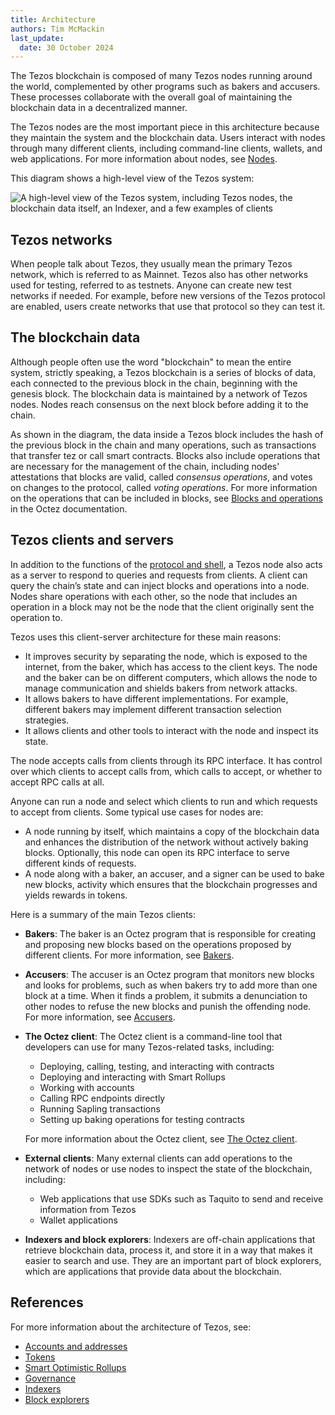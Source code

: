 ```yaml
---
title: Architecture
authors: Tim McMackin
last_update:
  date: 30 October 2024
---
```


The Tezos blockchain is composed of many Tezos nodes running around the world, complemented by other programs such as bakers and accusers.
These processes collaborate with the overall goal of maintaining the blockchain data in a decentralized manner.

The Tezos nodes are the most important piece in this architecture because they maintain the system and the blockchain data.
Users interact with nodes through many different clients, including command-line clients, wallets, and web applications.
For more information about nodes, see [Nodes](./architecture/nodes).

This diagram shows a high-level view of the Tezos system:

![A high-level view of the Tezos system, including Tezos nodes, the blockchain data itself, an Indexer, and a few examples of clients](/img/architecture/architecture-overview.png)
<!-- https://lucid.app/lucidchart/d778aa2a-ad0a-4324-b235-ed3b35742c58/edit -->

## Tezos networks

When people talk about Tezos, they usually mean the primary Tezos network, which is referred to as Mainnet.
Tezos also has other networks used for testing, referred to as testnets.
Anyone can create new test networks if needed.
For example, before new versions of the Tezos protocol are enabled, users create networks that use that protocol so they can test it.

## The blockchain data

Although people often use the word "blockchain" to mean the entire system, strictly speaking, a Tezos blockchain is a series of blocks of data, each connected to the previous block in the chain, beginning with the genesis block.
The blockchain data is maintained by a network of Tezos nodes.
Nodes reach consensus on the next block before adding it to the chain.

As shown in the diagram, the data inside a Tezos block includes the hash of the previous block in the chain and many operations, such as transactions that transfer tez or call smart contracts.
Blocks also include operations that are necessary for the management of the chain, including nodes' attestations that blocks are valid, called _consensus operations_, and votes on changes to the protocol, called _voting operations_.
For more information on the operations that can be included in blocks, see [Blocks and operations](https://tezos.gitlab.io/alpha/blocks_ops.html) in the Octez documentation.

## Tezos clients and servers

In addition to the functions of the [protocol and shell](./architecture/nodes#protocol-and-shell), a Tezos node also acts as a server to respond to queries and requests from clients.
A client can query the chain’s state and can inject blocks and operations into a node.
Nodes share operations with each other, so the node that includes an operation in a block may not be the node that the client originally sent the operation to.

Tezos uses this client-server architecture for these main reasons:

- It improves security by separating the node, which is exposed to the internet, from the baker, which has access to the client keys.
The node and the baker can be on different computers, which allows the node to manage communication and shields bakers from network attacks.
- It allows bakers to have different implementations.
For example, different bakers may implement different transaction selection strategies.
- It allows clients and other tools to interact with the node and inspect its state.

The node accepts calls from clients through its RPC interface.
It has control over which clients to accept calls from, which calls to accept, or whether to accept RPC calls at all.

Anyone can run a node and select which clients to run and which requests to accept from clients.
Some typical use cases for nodes are:

- A node running by itself, which maintains a copy of the blockchain data and enhances the distribution of the network without actively baking blocks.
Optionally, this node can open its RPC interface to serve different kinds of requests.
- A node along with a baker, an accuser, and a signer can be used to bake new blocks, activity which ensures that the blockchain progresses and yields rewards in tokens.

Here is a summary of the main Tezos clients:

- **Bakers**: The baker is an Octez program that is responsible for creating and proposing new blocks based on the operations proposed by different clients.
For more information, see [Bakers](./architecture/bakers).

- **Accusers**: The accuser is an Octez program that monitors new blocks and looks for problems, such as when bakers try to add more than one block at a time.
When it finds a problem, it submits a denunciation to other nodes to refuse the new blocks and punish the offending node.
For more information, see [Accusers](./architecture/accusers).

- **The Octez client**: The Octez client is a command-line tool that developers can use for many Tezos-related tasks, including:

  - Deploying, calling, testing, and interacting with contracts
  - Deploying and interacting with Smart Rollups
  - Working with accounts
  - Calling RPC endpoints directly
  - Running Sapling transactions
  - Setting up baking operations for testing contracts

  For more information about the Octez client, see [The Octez client](./developing/octez-client).

- **External clients**: Many external clients can add operations to the network of nodes or use nodes to inspect the state of the blockchain, including:

  - Web applications that use SDKs such as Taquito to send and receive information from Tezos
  - Wallet applications

- **Indexers and block explorers**: Indexers are off-chain applications that retrieve blockchain data, process it, and store it in a way that makes it easier to search and use.
They are an important part of block explorers, which are applications that provide data about the blockchain.

## References

For more information about the architecture of Tezos, see:

- [Accounts and addresses](/architecture/accounts)
- [Tokens](/architecture/tokens)
- [Smart Optimistic Rollups](/architecture/smart-rollups)
- [Governance](/architecture/governance)
- [Indexers](/developing/information/indexers)
- [Block explorers](/developing/information/block-explorers)
